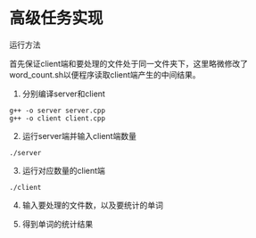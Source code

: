 # 高级任务实现

运行方法

首先保证client端和要处理的文件处于同一文件夹下，这里略微修改了word_count.sh以便程序读取client端产生的中间结果。

1. 分别编译server和client

```
g++ -o server server.cpp
g++ -o client client.cpp
```

2. 运行server端并输入client端数量

```
./server
```

3. 运行对应数量的client端

```
./client
```

4. 输入要处理的文件数，以及要统计的单词

5. 得到单词的统计结果

